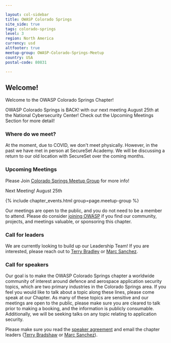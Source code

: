 ```yaml
---

layout: col-sidebar
title: OWASP Colorado Springs
site_side: true
tags: colorado-springs
level: 3
region: North America
currency: usd
altfooter: true
meetup-group: OWASP-Colorado-Springs-Meetup
country: USA
postal-code: 80831

---
```


Welcome!
-----------------

Welcome to the OWASP Colorado Springs Chapter!

OWASP Colorado Springs is BACK! with our next meeting August 25th at the National Cybersecurity Center! Check out the Upcoming Meetings Section for more detail!

### Where do we meet?

At the moment, due to COVID, we don't meet physically. However, in the past we have met in person at SecureSet Academy. We will be discussing a return to our old location with SecureSet over the coming months.

### Upcoming Meetings

Please Join [Colorado Springs Meetup Group](https://www.meetup.com/OWASP-Colorado-Springs-Meetup/) for more info!

Next Meeting! August 25th

{% include chapter_events.html group=page.meetup-group %}

Our meetings are open to the public, and you do not need to be a member to attend. Please do consider [joining OWASP](https://owasp.org/membership/) if you find our community, projects, and meetings valuable, or sponsoring this chapter.

### Call for leaders

We are currently looking to build up our Leadership Team! If you are interested, please reach out to [Terry Bradley](mailto:terry.bradley@owasp.org) or [Marc Sanchez](mailto:marc.sanchez@owasp.org).

### Call for speakers

Our goal is to make the OWASP Colorado Springs chapter a worldwide community of interest around defence and aerospace application security topics, which are two primary industries in the Colorado Springs area. If you feel you would like to talk about a topic along these lines, please come speak at our Chapter. As many of these topics are sensitive and our meetings are open to the public, please make sure you are cleared to talk prior to making a booking, and the information is publicly consumable. Additionally, we will be seeking talks on any topic relating to application security.

Please make sure you read the [speaker agreement](https://owasp.org/www-policy/) and email the chapter leaders ([Terry Bradshaw](mailto:terry.bradshaw@owasp.org) or [Marc Sanchez](mailto:marc.sanchez@owasp.org)).
